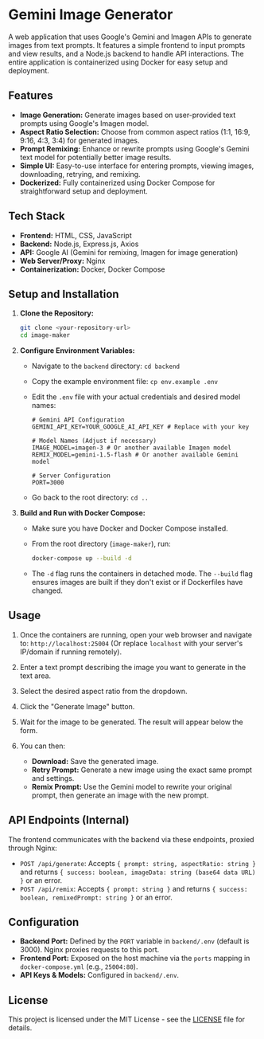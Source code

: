 # Gemini Image Generator

A web application that uses Google's Gemini and Imagen APIs to generate images from text prompts. It features a simple frontend to input prompts and view results, and a Node.js backend to handle API interactions. The entire application is containerized using Docker for easy setup and deployment.

## Features

* **Image Generation:** Generate images based on user-provided text prompts using Google's Imagen model.
* **Aspect Ratio Selection:** Choose from common aspect ratios (1:1, 16:9, 9:16, 4:3, 3:4) for generated images.
* **Prompt Remixing:** Enhance or rewrite prompts using Google's Gemini text model for potentially better image results.
* **Simple UI:** Easy-to-use interface for entering prompts, viewing images, downloading, retrying, and remixing.
* **Dockerized:** Fully containerized using Docker Compose for straightforward setup and deployment.

## Tech Stack

* **Frontend:** HTML, CSS, JavaScript
* **Backend:** Node.js, Express.js, Axios
* **API:** Google AI (Gemini for remixing, Imagen for image generation)
* **Web Server/Proxy:** Nginx
* **Containerization:** Docker, Docker Compose

## Setup and Installation

1. **Clone the Repository:**
   
   ```bash
   git clone <your-repository-url>
   cd image-maker
   ```

2. **Configure Environment Variables:**
   
   * Navigate to the `backend` directory: `cd backend`
   
   * Copy the example environment file: `cp env.example .env`
   
   * Edit the `.env` file with your actual credentials and desired model names:
     
     ```dotenv
     # Gemini API Configuration
     GEMINI_API_KEY=YOUR_GOOGLE_AI_API_KEY # Replace with your key
     
     # Model Names (Adjust if necessary)
     IMAGE_MODEL=imagen-3 # Or another available Imagen model
     REMIX_MODEL=gemini-1.5-flash # Or another available Gemini model
     
     # Server Configuration
     PORT=3000
     ```
   
   * Go back to the root directory: `cd ..`

3. **Build and Run with Docker Compose:**
   
   * Make sure you have Docker and Docker Compose installed.
   * From the root directory (`image-maker`), run:
     
     ```bash
     docker-compose up --build -d
     ```
   * The `-d` flag runs the containers in detached mode. The `--build` flag ensures images are built if they don't exist or if Dockerfiles have changed.

## Usage

1. Once the containers are running, open your web browser and navigate to:
   `http://localhost:25004`
   (Or replace `localhost` with your server's IP/domain if running remotely).

2. Enter a text prompt describing the image you want to generate in the text area.

3. Select the desired aspect ratio from the dropdown.

4. Click the "Generate Image" button.

5. Wait for the image to be generated. The result will appear below the form.

6. You can then:
   
   * **Download:** Save the generated image.
   * **Retry Prompt:** Generate a new image using the exact same prompt and settings.
   * **Remix Prompt:** Use the Gemini model to rewrite your original prompt, then generate an image with the new prompt.

## API Endpoints (Internal)

The frontend communicates with the backend via these endpoints, proxied through Nginx:

* `POST /api/generate`: Accepts `{ prompt: string, aspectRatio: string }` and returns `{ success: boolean, imageData: string (base64 data URL) }` or an error.
* `POST /api/remix`: Accepts `{ prompt: string }` and returns `{ success: boolean, remixedPrompt: string }` or an error.

## Configuration

* **Backend Port:** Defined by the `PORT` variable in `backend/.env` (default is 3000). Nginx proxies requests to this port.
* **Frontend Port:** Exposed on the host machine via the `ports` mapping in `docker-compose.yml` (e.g., `25004:80`).
* **API Keys & Models:** Configured in `backend/.env`.

## License

This project is licensed under the MIT License - see the [LICENSE](LICENSE) file for details.